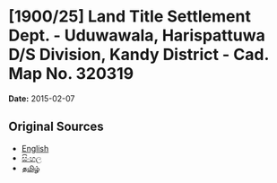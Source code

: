 # [1900/25] Land Title Settlement Dept. - Uduwawala, Harispattuwa D/S Division, Kandy District - Cad. Map No. 320319

**Date:** 2015-02-07

## Original Sources

- [English](https://documents.gov.lk/view/extra-gazettes/2015/2/1900-25_E.pdf)
- [සිංහල](https://documents.gov.lk/view/extra-gazettes/2015/2/1900-25_S.pdf)
- [தமிழ்](https://documents.gov.lk/view/extra-gazettes/2015/2/1900-25_T.pdf)
